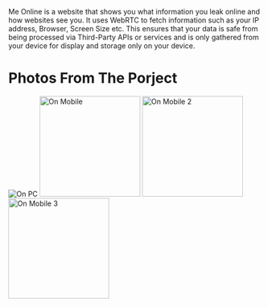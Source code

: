 Me Online is a website that shows you what information you leak online and how websites see you. It uses WebRTC to fetch information such as your IP address, Browser, Screen Size etc. This ensures that your data is safe from being processed via Third-Party APIs or services and is only gathered from your device for display and storage only on your device.

# Photos From The Porject
![On PC](https://user-images.githubusercontent.com/28893833/61818893-6a3cfd80-ae41-11e9-8eab-6553298db856.png)
<img src="https://user-images.githubusercontent.com/28893833/61818890-67420d00-ae41-11e9-8f27-cedfee922263.jpg" alt="On Mobile" width="200"/>
<img src="https://user-images.githubusercontent.com/28893833/61819248-1e3e8880-ae42-11e9-9336-2aad1a4abda3.jpg" alt="On Mobile 2" width="200"/>
<img src="https://user-images.githubusercontent.com/28893833/61819249-1e3e8880-ae42-11e9-80c2-20a2a3c1d116.jpg" alt="On Mobile 3" width="200"/>
